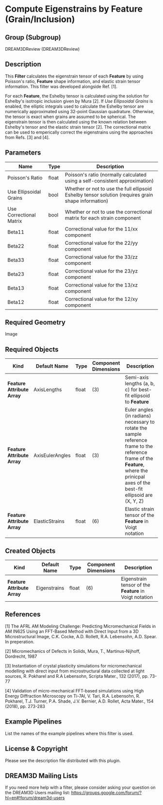 # Compute Eigenstrains by Feature (Grain/Inclusion) #

## Group (Subgroup) ##

DREAM3DReview (DREAM3DReview)

## Description ##

This **Filter** calculates the eigenstrain tensor of each **Feature** by using Poisson's ratio, **Feature** shape information, and elastic strain tensor information. This filter was developed alongside Ref. [1]. 

For each **Feature**, the Eshelby tensor is calculated using the solution for Eshelby's isotropic inclusion given by Mura [2]. If *Use Ellipsoidal Grains* is enabled, the elliptic integrals used to calculate the Eshelby tensor are numerically approximated using 32-point Gaussian quadrature. Otherwise, the tensor is exact when grains are assumed to be spherical. The eigenstrain tensor is then calculated using the known relation between Eshelby's tensor and the elastic strain tensor [2]. The correctional matrix can be used to emperically correct the eigenstrains using the approaches from Refs. [3] and [4].

## Parameters ##

| Name | Type | Description |
|------|------|------|
| Poisson's Ratio | float | Poisson's ratio (normally calculated using a self-consistent approximation) |
| Use Ellipsoidal Grains | bool | Whether or not to use the full ellipsoid Eshelby tensor solution (requires grain shape information) |
| Use Correctional Matrix | bool | Whether or not to use the correctional matrix for each strain component |
| Beta11 | float | Correctional value for the 11/xx component |
| Beta22 | float | Correctional value for the 22/yy component |
| Beta33 | float | Correctional value for the 33/zz component |
| Beta23 | float | Correctional value for the 23/yz component |
| Beta13 | float | Correctional value for the 13/xz component |
| Beta12 | float | Correctional value for the 12/xy component |

## Required Geometry ##

Image

## Required Objects ##

| Kind | Default Name | Type | Component Dimensions | Description |
|------|--------------|-------------|---------|-----|
| **Feature Attribute Array** | AxisLengths | float | (3) | Semi-axis lengths (a, b, c) for best-fit ellipsoid to **Feature** |
| **Feature Attribute Array** | AxisEulerAngles | float | (3) | Euler angles (in radians) necessary to rotate the sample reference frame to the reference frame of the **Feature**, where the prinicpal axes of the best-fit ellipsoid are (X, Y, Z) |
| **Feature Attribute Array** | ElasticStrains | float | (6) | Elastic strain tensor of the **Feature** in Voigt notation |

## Created Objects ##

| Kind | Default Name | Type | Component Dimensions | Description |
|------|--------------|-------------|---------|-----|
| **Feature Attribute Array** | Eigenstrains | float | (6) | Eigenstrain tensor of the **Feature** in Voigt notation |

## References ## 

[1] The AFRL AM Modeling Challenge: Predicting Micromechanical Fields in AM IN625 Using an FFT-Based Method with Direct Input from a 3D Microstructural Image, C.K. Cocke, A.D. Rollett, R.A. Lebensohn, A.D. Spear. In preperation.

[2] Micromechanics of Defects in Solids, Mura, T., Martinus-Nijhoff, Dordrecht, 1987

[3] Instantiation of crystal plasticity simulations for micromechanical modelling with direct input from microstructural data collected at light sources, R. Pokharel and R.A Lebensohn, Scripta Mater., 132 (2017), pp. 73-77

[4] Validation of micro-mechanical FFT-based simulations using High Energy Diffraction Microscopy on Ti-7Al, V. Tari, R.A. Lebensohn, R. Pokharel, T.J. Turner, P.A. Shade, J.V. Bernier, A.D. Rollet, Acta Mater., 154 (2018), pp. 273-283

## Example Pipelines ##

List the names of the example pipelines where this filter is used.

## License & Copyright ##

Please see the description file distributed with this plugin.

## DREAM3D Mailing Lists ##

If you need more help with a filter, please consider asking your question on the DREAM3D Users mailing list:
https://groups.google.com/forum/?hl=en#!forum/dream3d-users